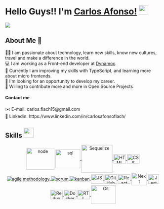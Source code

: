 
# Hello Guys!! I'm [Carlos Afonso!](https://github.com/carlosaflach) <img src = "https://raw.githubusercontent.com/MartinHeinz/MartinHeinz/master/wave.gif" width = 30>

  <p>
      <a href="https://github.com/DenverCoder1/readme-typing-svg"><img src="https://readme-typing-svg.herokuapp.com?&font=IBM+Plex+Sans&color=abcdef&size=24&lines=Welcome+to+my+GitHub+Profile!;Glad+to+see+you+here!!" /></a>
</p>
 
## About Me 🚀
<!--- 🌱 I am a Web  Full Stack Developer student at <a href="https://www.betrybe.com/">Trybe</a>. </br> -->
👨‍💻 I am passionate about technology, learn new skills, know new cultures, travel and make a difference in the world. </br>
💻 I am working as a Front-end developer at <a href="https://dynamox.net/">Dynamox</a>. </br>
:dart: Currently I am improving my skills with TypeScript, and learning more about micro frontends. </br>
💼 I'm looking for an opportunity to develop my career. </br>
💬 Willing to contribute more and more in Open Source Projects </br>

#### Contact me
<div>
  ✉️ E-mail: carlos.flach15@gmail.com
</div>
<div>
  🔗 Linkedin: https://www.linkedin.com/in/carlosafonsoflach/
</div>

<h2> Skills <img id="Skills" src = "https://media2.giphy.com/media/QssGEmpkyEOhBCb7e1/giphy.gif?cid=ecf05e47a0n3gi1bfqntqmob8g9aid1oyj2wr3ds3mg700bl&rid=giphy.gif" width = 32> </h2>
<div style="display: inline_block" align="center">
<a href="#">
    <img align="center" alt="node" height="70" width="90" src="https://cdn.jsdelivr.net/gh/devicons/devicon/icons/nodejs/nodejs-original-wordmark.svg" /></a>
<a href="#">
    <img align="center" alt="sql" height="60" width="80" src="https://cdn.jsdelivr.net/gh/devicons/devicon/icons/mysql/mysql-plain-wordmark.svg" />
</a>
<a href="#">
    <img align="center" alt="Sequelize" height="90" width="100" src="https://cdn.jsdelivr.net/gh/devicons/devicon/icons/sequelize/sequelize-original-wordmark.svg" />
</a>
<a href="#">
    <img align="center" alt="HTML" height="30" width="40" src="https://cdn.jsdelivr.net/gh/devicons/devicon/icons/html5/html5-plain-wordmark.svg">
</a>
<a href="#">
    <img align="center" alt="CSS" height="30" width="40" src="https://cdn.jsdelivr.net/gh/devicons/devicon/icons/css3/css3-plain-wordmark.svg">
</a>
<a href="#">
    <img align="center" alt="agile methodology" src="https://img.shields.io/badge/agile_methodology-239120?style=for-the-badge">
</a>
<a href="#">
    <img align="center" alt="scrum" src="https://img.shields.io/badge/scrum-1572B6?style=for-the-badge">
</a>
<a href="#">
    <img align="center" alt="kanban" src="https://img.shields.io/badge/kanban-CC2927?style=for-the-badge">
</a>
<a href="#">
    <img align="center" alt="JS" height="30" width="40" src="https://cdn.jsdelivr.net/gh/devicons/devicon/icons/javascript/javascript-original.svg">
</a>
<a href="#">
    <img align="center" alt="GitHub" height="30" width="40" src="https://cdn.jsdelivr.net/gh/devicons/devicon/icons/github/github-original-wordmark.svg">
</a>
<a href="#">
    <img align="center" alt="React" height="30" width="40" src="https://cdn.jsdelivr.net/gh/devicons/devicon/icons/react/react-original-wordmark.svg">
</a>
<a href="#">
    <img align="center" alt="Next" height="40" width="50" src="https://upload.wikimedia.org/wikipedia/commons/thumb/8/8e/Nextjs-logo.svg/1280px-Nextjs-logo.svg.png">
</a>
<a href="#">
    <img align="center" alt="Jest" height="30" width="35" src="https://www.learnstorybook.com/intro-to-storybook/logo-jest.png" />
</a>
<a href="#">
    <img align="center" alt="Redux" height="30" width="40" src="https://cdn.jsdelivr.net/gh/devicons/devicon/icons/redux/redux-original.svg">
</a>
<a href="#">
    <img align="center" alt="Docker" height="30" width="40" src="https://cdn.jsdelivr.net/gh/devicons/devicon/icons/docker/docker-plain-wordmark.svg">
</a>
<a href="#">
    <img align="center" alt="RTL" height="30" width="40" src="https://avatars.githubusercontent.com/u/49996085?s=200&v=4" />
</a>
<a href="#">
    <img align="center" alt="Git" height="60" width="80" src="https://cdn.jsdelivr.net/gh/devicons/devicon/icons/git/git-original-wordmark.svg" />
</a>
  </div>
<!--
<h2> Github Stats <img src = "https://i.pinimg.com/originals/65/c4/f4/65c4f452571be1261e9c623f7da488ac.gif" width = 35> </h2> 

<details> 
 <summary><b>💻 GitHub Profile Stats</b></summary> 
  <br/>
  <p align="center"> 
    <a href="https://github.com/carlosaflach/github-readme-stats"><img alt="Carlos Afonso Github Stats" src="https://github-readme-stats.vercel.app/api?username=carlosaflach&show_icons=true&count_private=true&theme=vue-dark" height="192px"/></a>
<br/>
  &nbsp;
	  <img src="https://github-readme-stats.vercel.app/api/top-langs?username=carlosaflach&show_icons=true&locale=en&layout=compact&theme=vue-dark" alt="carlosaflach" height="192px"/>
  <br/>
  </p>
 </details>


 <details> 
   <summary><b>⚡ Recent GitHub Activity</b></summary>
  <br/>
   <a href="https://github.com/carlosaflach"><img alt="Carlos Afonso Flach Activity Graph" src="https://activity-graph.herokuapp.com/graph?username=carlosaflach&custom_title=Carlos%20Contribution%20Graph&theme=react-dark" /></a>
  <br/> 
 </details> 
-->



